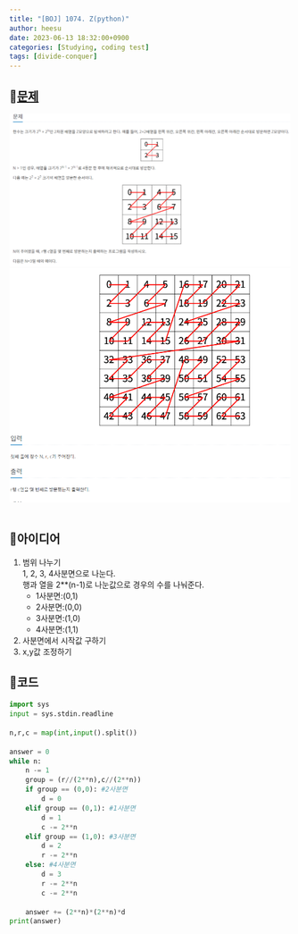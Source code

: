 ```yaml
---
title: "[BOJ] 1074. Z(python)"
author: heesu
date: 2023-06-13 18:32:00+0900
categories: [Studying, coding test]
tags: [divide-conquer]
---
```

## 📌[문제](https://www.acmicpc.net/problem/1074)
![Alt text](https://raw.githubusercontent.com/skagmltn7/practice_coding_test/06340eb2a37088c1d34ac3c95232450db570ecdb/BOJ/img/problem_1074_1.PNG)
![Alt text](https://raw.githubusercontent.com/skagmltn7/practice_coding_test/06340eb2a37088c1d34ac3c95232450db570ecdb/BOJ/img/problem_1074_2.PNG)
<br><br>

## 💪아이디어<br>
1. 범위 나누기<br>
1, 2, 3, 4사분면으로 나눈다.<br>
행과 열을 2**(n-1)로 나눈값으로 경우의 수를 나눠준다.<br>
    - 1사분면:(0,1)<br>
    - 2사분면:(0,0)<br>
    - 3사분면:(1,0)<br>
    - 4사분면:(1,1)<br>
2. 사분면에서 시작값 구하기<br>
3. x,y값 조정하기<br>

## 🥂코드

```python
import sys
input = sys.stdin.readline

n,r,c = map(int,input().split())

answer = 0
while n:
    n -= 1
    group = (r//(2**n),c//(2**n))
    if group == (0,0): #2사분면
        d = 0
    elif group == (0,1): #1사분면
        d = 1
        c -= 2**n
    elif group == (1,0): #3사분면
        d = 2
        r -= 2**n
    else: #4사분면
        d = 3
        r -= 2**n
        c -= 2**n

    answer += (2**n)*(2**n)*d 
print(answer)
```